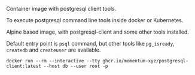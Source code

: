 Container image with postgresql client tools.

To execute postgresql command line tools inside docker or Kubernetes.

Alpine based image, with postgresql-client and some other tools installed.

Default entry point is `psql` command, but other tools like `pg_isready`, `createdb` and `createuser` are available.

```console
docker run --rm --interactive --tty ghcr.io/momentum-xyz/postgresql-client:latest --host db --user root -p
```
